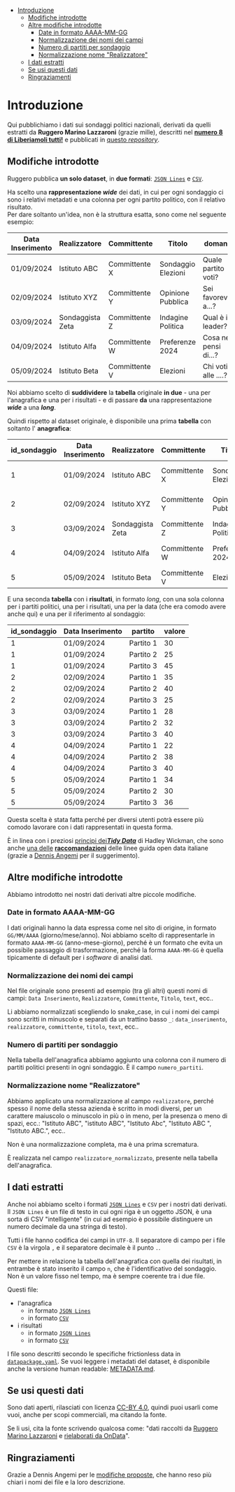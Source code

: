 - [Introduzione](#introduzione)
  - [Modifiche introdotte](#modifiche-introdotte)
  - [Altre modifiche introdotte](#altre-modifiche-introdotte)
    - [Date in formato AAAA-MM-GG](#date-in-formato-aaaa-mm-gg)
    - [Normalizzazione dei nomi dei campi](#normalizzazione-dei-nomi-dei-campi)
    - [Numero di partiti per sondaggio](#numero-di-partiti-per-sondaggio)
    - [Normalizzazione nome "Realizzatore"](#normalizzazione-nome-realizzatore)
  - [I dati estratti](#i-dati-estratti)
  - [Se usi questi dati](#se-usi-questi-dati)
  - [Ringraziamenti](#ringraziamenti)

# Introduzione

Qui pubblichiamo i dati sui sondaggi politici nazionali, derivati da quelli estratti da **Ruggero Marino Lazzaroni** (grazie mille), descritti nel [**numero 8 di Liberiamoli tutti!**](https://datibenecomune.substack.com/p/305694d9-dd32-472f-b23a-8ebbd87129d1) e pubblicati in [questo *repository*](https://github.com/ruggsea/llm_italian_poll_scraper).

## Modifiche introdotte

Ruggero pubblica **un solo dataset**, in **due formati**: [`JSON Lines`](https://raw.githubusercontent.com/ruggsea/llm_italian_poll_scraper/refs/heads/main/italian_polls.jsonl) e [`CSV`](https://raw.githubusercontent.com/ruggsea/llm_italian_poll_scraper/refs/heads/main/italian_polls.csv).

Ha scelto una **rappresentazione _wide_** dei dati, in cui per ogni sondaggio ci sono i relativi metadati e una colonna per ogni partito politico, con il relativo risultato.<br>
Per dare soltanto un'idea, non è la struttura esatta, sono come nel seguente esempio:

| Data Inserimento | Realizzatore | Committente | Titolo | domanda | Partito 1 | Partito 2 | Partito 3 |
| --- | --- | --- | --- | --- | --- | --- | --- |
| 01/09/2024 | Istituto ABC | Committente X | Sondaggio Elezioni | Quale partito voti? | 30 | 25 | 45 |
| 02/09/2024 | Istituto XYZ | Committente Y | Opinione Pubblica | Sei favorevole a...? | 35 | 40 | 25 |
| 03/09/2024 | Sondaggista Zeta | Committente Z | Indagine Politica | Qual è il leader? | 28 | 32 | 40 |
| 04/09/2024 | Istituto Alfa | Committente W | Preferenze 2024 | Cosa ne pensi di...? | 22 | 38 | 40 |
| 05/09/2024 | Istituto Beta | Committente V | Elezioni | Chi voti alle ....? | 34 | 30 | 36 |

Noi abbiamo scelto di **suddividere** la **tabella** originale **in due** - una per l'anagrafica e una per i risultati - e di passare **da** una rappresentazione ***wide*** a una ***long***.

Quindi rispetto al dataset originale, è disponibile una prima **tabella** con soltanto l' **anagrafica**:

| id_sondaggio | Data Inserimento | Realizzatore | Committente | Titolo | domanda |
| --- | --- | --- | --- | --- | --- |
| 1 | 01/09/2024 | Istituto ABC | Committente X | Sondaggio Elezioni | Quale partito voti? |
| 2 | 02/09/2024 | Istituto XYZ | Committente Y | Opinione Pubblica | Sei favorevole a...? |
| 3 | 03/09/2024 | Sondaggista Zeta | Committente Z | Indagine Politica | Qual è il leader? |
| 4 | 04/09/2024 | Istituto Alfa | Committente W | Preferenze 2024 | Cosa ne pensi di...? |
| 5 | 05/09/2024 | Istituto Beta | Committente V | Elezioni | Chi voti alle ....? |

E una seconda **tabella** con i **risultati**, in formato *long*, con una sola colonna per i partiti politici, una per i risultati, una per la data (che era comodo avere anche qui) e una per il riferimento al sondaggio:

| id_sondaggio | Data Inserimento | partito | valore |
| --- | --- | --- | --- |
| 1 | 01/09/2024 | Partito 1 | 30 |
| 1 | 01/09/2024 | Partito 2 | 25 |
| 1 | 01/09/2024 | Partito 3 | 45 |
| 2 | 02/09/2024 | Partito 1 | 35 |
| 2 | 02/09/2024 | Partito 2 | 40 |
| 2 | 02/09/2024 | Partito 3 | 25 |
| 3 | 03/09/2024 | Partito 1 | 28 |
| 3 | 03/09/2024 | Partito 2 | 32 |
| 3 | 03/09/2024 | Partito 3 | 40 |
| 4 | 04/09/2024 | Partito 1 | 22 |
| 4 | 04/09/2024 | Partito 2 | 38 |
| 4 | 04/09/2024 | Partito 3 | 40 |
| 5 | 05/09/2024 | Partito 1 | 34 |
| 5 | 05/09/2024 | Partito 2 | 30 |
| 5 | 05/09/2024 | Partito 3 | 36 |

Questa scelta è stata fatta perché per diversi utenti potrà essere più comodo lavorare con i dati rappresentati in questa forma.

È in linea con i preziosi [principi dei](https://cran.r-project.org/web/packages/tidyr/vignettes/tidy-data.html)***[Tidy Data](https://cran.r-project.org/web/packages/tidyr/vignettes/tidy-data.html)*** di Hadley Wickman, che sono anche [una delle](https://ondata.github.io/linee-guida-opendata/allegato-B.html#utilizza-un-file-per-tabella) **[raccomandazioni](https://ondata.github.io/linee-guida-opendata/allegato-B.html#utilizza-un-file-per-tabella)** delle linee guida open data italiane (grazie a [Dennis Angemi](https://www.linkedin.com/in/dennisangemi/) per il suggerimento).

## Altre modifiche introdotte

Abbiamo introdotto nei nostri dati derivati altre piccole modifiche.

### Date in formato AAAA-MM-GG

I dati originali hanno la data espressa come nel sito di origine, in formato `GG/MM/AAAA` (giorno/mese/anno). Noi abbiamo scelto di rappresentarle in formato `AAAA-MM-GG` (anno-mese-giorno), perché è un formato che evita un possibile passaggio di trasformazione, perché la forma `AAAA-MM-GG` è quella tipicamente di default per i *software* di analisi dati.

### Normalizzazione dei nomi dei campi

Nel file originale sono presenti ad esempio (tra gli altri) questi nomi di campi: `Data Inserimento`, `Realizzatore`, `Committente`, `Titolo`, `text`, ecc..

Li abbiamo normalizzati scegliendo lo snake_case, in cui i nomi dei campi sono scritti in minuscolo e separati da un trattino basso `_`: `data_inserimento`, `realizzatore`, `committente`, `titolo`, `text`, ecc..

### Numero di partiti per sondaggio

Nella tabella dell'anagrafica abbiamo aggiunto una colonna con il numero di partiti politici presenti in ogni sondaggio. È il campo `numero_partiti`.

### Normalizzazione nome "Realizzatore"

Abbiamo applicato una normalizzazione al campo `realizzatore`, perché spesso il nome della stessa azienda è scritto in modi diversi, per un carattere maiuscolo o minuscolo in più o in meno, per la presenza o meno di spazi, ecc.: "Istituto ABC", "istituto ABC", "Istituto    Abc", "Istituto ABC ", "Istituto ABC.", ecc..

Non è una normalizzazione completa, ma è una prima scrematura.

È realizzata nel campo `realizzatore_normalizzato`, presente nella tabella dell'anagrafica.

## I dati estratti

Anche noi abbiamo scelto i formati [`JSON Lines`](https://jsonlines.org/) e `CSV` per i nostri dati derivati. Il `JSON Lines` è un file di testo in cui ogni riga è un oggetto JSON, è una sorta di CSV "intelligente" (in cui ad esempio è possibile distinguere un numero decimale da una stringa di testo).

Tutti i file hanno codifica dei campi in `UTF-8`. Il separatore di campo per i file `CSV` è la virgola `,` e il separatore decimale è il punto `.`.

Per mettere in relazione la tabella dell'anagrafica con quella dei risultati, in entrambe è stato inserito il campo `n`, che è l'identificativo del sondaggio. Non è un valore fisso nel tempo, ma è sempre coerente tra i due file.

Questi file:

- l'anagrafica
  - in formato [`JSON Lines`](https://raw.githubusercontent.com/ondata/liberiamoli-tutti/refs/heads/main/italian_polls/data/anagrafica.jsonl)
  - in formato [`CSV`](https://raw.githubusercontent.com/ondata/liberiamoli-tutti/refs/heads/main/italian_polls/data/anagrafica.csv)
- i risultati
  - in formato [`JSON Lines`](https://raw.githubusercontent.com/ondata/liberiamoli-tutti/refs/heads/main/italian_polls/data/risultati.jsonl)
  - in formato [`CSV`](https://raw.githubusercontent.com/ondata/liberiamoli-tutti/refs/heads/main/italian_polls/data/risultati.csv)

I file sono descritti secondo le specifiche frictionless data in [`datapackage.yaml`](https://raw.githubusercontent.com/ondata/liberiamoli-tutti/main/italian_polls/datapackage.yaml). Se vuoi leggere i metadati del dataset, è disponibile anche la versione human readable: [METADATA.md](https://github.com/dennisangemi/liberiamoli-tutti/blob/main/italian_polls/METADATA.md).

## Se usi questi dati

Sono dati aperti, rilasciati con licenza [CC-BY 4.0](https://creativecommons.org/licenses/by/4.0/deed.it), quindi puoi usarli come vuoi, anche per scopi commerciali, ma citando la fonte.

Se li usi, cita la fonte scrivendo qualcosa come: "dati raccolti da [Ruggero Marino Lazzaroni](https://github.com/ruggsea/llm_italian_poll_scraper) e [rielaborati da OnData](https://github.com/ondata/liberiamoli-tutti/blob/main/italian_polls/README.md)".

## Ringraziamenti

Grazie a Dennis Angemi per le [modifiche proposte](https://github.com/ondata/liberiamoli-tutti/pull/4), che hanno reso più chiari i nomi dei file e la loro descrizione.
